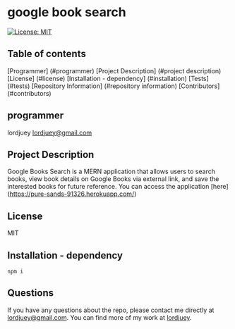 # google book search

  [![License: MIT](https://img.shields.io/badge/License-MIT-yellow.svg)](https://opensource.org/licenses/MIT)

  ## Table of contents 

   [Programmer] (#programmer)
   [Project Description] (#project description)
   [License] (#license)
   [Installation - dependency] (#installation)
   [Tests] (#tests)
   [Repository Information] (#repository information)
   [Contributors] (#contributors)


  ## programmer
  lordjuey
  lordjuey@gmail.com
  
  ## Project Description
  Google Books Search is a MERN application that allows users to search books, view book details on Google Books via external link, and save the interested books for future reference.
  You can access the application [here] (https://pure-sands-91326.herokuapp.com/)

  ## License
  MIT

  ## Installation - dependency
  ~~~
  npm i
  ~~~
 


  ## Questions
  
  If you have any questions about the repo, please contact me directly at lordjuey@gmail.com.
  You can find more of my work at [lordjuey](https://github.com/lordjuey).
  